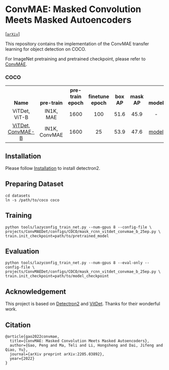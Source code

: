 # ConvMAE: Masked Convolution Meets Masked Autoencoders


[[`arXiv`](https://arxiv.org/abs/2205.03892)]

This repository contains the implementation of the ConvMAE transfer learning for object detection on COCO.

For ImageNet pretraining and pretrained checkpoint, please refer to [ConvMAE](https://github.com/Alpha-VL/ConvMAE).


### COCO

<table><tbody>
<!-- START TABLE -->
<!-- TABLE HEADER -->
<th valign="bottom">Name</th>
<th valign="bottom">pre-train</th>
<th valign="bottom">pre-train<br/>epoch</th>
<th valign="bottom">finetune<br/>epoch</th>
<th valign="bottom">box<br/>AP</th>
<th valign="bottom">mask<br/>AP</th>
<th valign="bottom">model</th>
<th valign="bottom">log</th>
<!-- TABLE BODY -->
<!-- ROW: mask_rcnn_vitdet_b_100ep -->
 <tr><td align="center">ViTDet, ViT-B</td>
<td align="center">IN1K, MAE</td>
<td align="center">1600</td>
<td align="center">100</td>
<td align="center">51.6</td>
<td align="center">45.9</td>
<td align="center">-</td>
<td align="center">-</td>
</tr>
<!-- ROW: mask_rcnn_vitdet_l_100ep -->
 <tr><td align="center"><a href="projects/ConvMAEDet/configs/COCO/mask_rcnn_vitdet_convmae_b_25ep.py">ViTDet, ConvMAE-B</a></td>
<td align="center">IN1K, ConvMAE</td>
<td align="center">1600</td>
<td align="center">25</td>
<td align="center">53.9</td>
<td align="center">47.6</td>
<td align="center"><a href="https://drive.google.com/file/d/1YAnoopUpLSorn9ugq8WGfPyhIDcFouTI/view?usp=sharing">model</a></td>
<td align="center"><a href="https://drive.google.com/file/d/1DccgEmvEQs6i_ZVGZESngIARznJVFDLY/view?usp=sharing">log</a></td>
</tr>
</tbody></table>


</tr>
</tbody></table>


## Installation

Please follow [Installation](https://detectron2.readthedocs.io/en/latest/tutorials/install.html) to install detectron2.

## Preparing Dataset

```
cd datasets
ln -s /path/to/coco coco
```

## Training
```
python tools/lazyconfig_train_net.py --num-gpus 8 --config-file \ 
projects/ConvMAEDet/configs/COCO/mask_rcnn_vitdet_convmae_b_25ep.py \
train.init_checkpoint=path/to/pretrained_model
```

## Evaluation
```
python tools/lazyconfig_train_net.py --num-gpus 8 --eval-only --config-file \ 
projects/ConvMAEDet/configs/COCO/mask_rcnn_vitdet_convmae_b_25ep.py \
train.init_checkpoint=path/to/model_checkpoint
```

## Acknowledgement
This project is based on [Detectron2](https://github.com/facebookresearch/detectron2) and [VitDet](https://github.com/facebookresearch/detectron2/tree/main/projects/ViTDet). Thanks for their wonderful work.

## Citation
```
@article{gao2022convmae,
  title={ConvMAE: Masked Convolution Meets Masked Autoencoders},
  author={Gao, Peng and Ma, Teli and Li, Hongsheng and Dai, Jifeng and Qiao, Yu},
  journal={arXiv preprint arXiv:2205.03892},
  year={2022}
}
```
